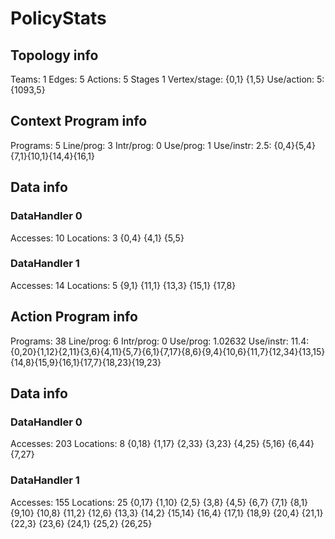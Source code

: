 # PolicyStats
## Topology info
Teams:		1
Edges:		5
Actions:	5
Stages		1
Vertex/stage:	{0,1} {1,5} 
Use/action:	5: {1093,5} 

## Context Program info
Programs:	5
Line/prog:	3
Intr/prog:	0
Use/prog:	1
Use/instr:	2.5: {0,4}{5,4}{7,1}{10,1}{14,4}{16,1}

## Data info

### DataHandler 0
Accesses:	10
Locations:	3
{0,4} {4,1} {5,5} 

### DataHandler 1
Accesses:	14
Locations:	5
{9,1} {11,1} {13,3} {15,1} {17,8} 



## Action Program info
Programs:	38
Line/prog:	6
Intr/prog:	0
Use/prog:	1.02632
Use/instr:	11.4: {0,20}{1,12}{2,11}{3,6}{4,11}{5,7}{6,1}{7,17}{8,6}{9,4}{10,6}{11,7}{12,34}{13,15}{14,8}{15,9}{16,1}{17,7}{18,23}{19,23}

## Data info

### DataHandler 0
Accesses:	203
Locations:	8
{0,18} {1,17} {2,33} {3,23} {4,25} {5,16} {6,44} {7,27} 

### DataHandler 1
Accesses:	155
Locations:	25
{0,17} {1,10} {2,5} {3,8} {4,5} {6,7} {7,1} {8,1} {9,10} {10,8} {11,2} {12,6} {13,3} {14,2} {15,14} {16,4} {17,1} {18,9} {20,4} {21,1} {22,3} {23,6} {24,1} {25,2} {26,25} 
